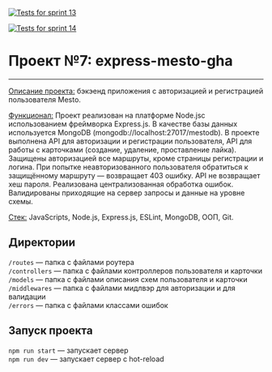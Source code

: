 [![Tests for sprint 13](https://github.com/${DariaKamenskaya}/${express-mesto-gha}/actions/workflows/tests-13-sprint.yml/badge.svg)](https://github.com/${DariaKamenskaya}/${express-mesto-gha}/actions/workflows/tests-13-sprint.yml) 

[![Tests for sprint 14](https://github.com/${DariaKamenskaya}/${express-mesto-gha}/actions/workflows/tests-14-sprint.yml/badge.svg)](https://github.com/${DariaKamenskaya}/${express-mesto-gha}/actions/workflows/tests-14-sprint.yml)
# Проект №7: express-mesto-gha
------
<ins>Описание проекта:</ins> бэкэенд приложения с авторизацией и регистрацией пользователя Mesto.
  
<ins>Функционал:</ins> Проект реализован на платформе Node.jsс использованием фреймворка Express.js. В качестве базы данных используется MongoDB (mongodb://localhost:27017/mestodb). В проекте выполнена API для авторизации и регистрации пользователя, API для работы с карточками (создание, удаление, проставление лайка). Защищены авторизацией все маршруты, кроме страницы регистрации и логина. При попытке неавторизованного пользователя обратиться к защищённому маршруту — возвращает 403 ошибку. API не возвращает хеш пароля. Реализована централизованная обработка ошибок. Валидированы приходящие на сервер запросы и данные на уровне схемы.
  
<ins>Стек:</ins> JavaScripts, Node.js, Express.js, ESLint, MongoDB, ООП, Git. 
  
## Директории

`/routes` — папка с файлами роутера  
`/controllers` — папка с файлами контроллеров пользователя и карточки   
`/models` — папка с файлами описания схем пользователя и карточки  
`/middlewares` — папка с файлами мидлвэр для авторизации и для валидации  
`/errors` — папка с файлами классами ошибок  
  
## Запуск проекта

`npm run start` — запускает сервер   
`npm run dev` — запускает сервер с hot-reload
